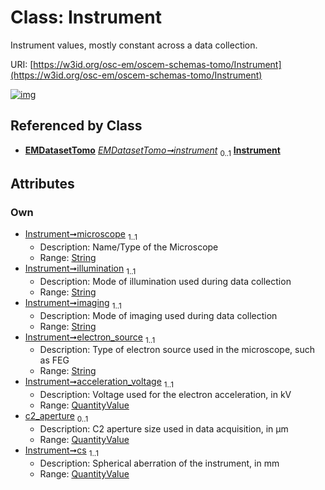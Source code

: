 
# Class: Instrument

Instrument values, mostly constant across a data collection.

URI: [https://w3id.org/osc-em/oscem-schemas-tomo/Instrument](https://w3id.org/osc-em/oscem-schemas-tomo/Instrument)


[![img](https://yuml.me/diagram/nofunky;dir:TB/class/[QuantityValue],[QuantityValue]<cs%201..1-++[Instrument&#124;microscope:string;illumination:string;imaging:string;electron_source:string],[QuantityValue]<c2_aperture%200..1-++[Instrument],[QuantityValue]<acceleration_voltage%201..1-++[Instrument],[EMDatasetTomo]++-%20instrument%200..1>[Instrument],[EMDatasetTomo])](https://yuml.me/diagram/nofunky;dir:TB/class/[QuantityValue],[QuantityValue]<cs%201..1-++[Instrument&#124;microscope:string;illumination:string;imaging:string;electron_source:string],[QuantityValue]<c2_aperture%200..1-++[Instrument],[QuantityValue]<acceleration_voltage%201..1-++[Instrument],[EMDatasetTomo]++-%20instrument%200..1>[Instrument],[EMDatasetTomo])

## Referenced by Class

 *  **[EMDatasetTomo](EMDatasetTomo.md)** *[EMDatasetTomo➞instrument](EMDatasetTomo_instrument.md)*  <sub>0..1</sub>  **[Instrument](Instrument.md)**

## Attributes


### Own

 * [Instrument➞microscope](Instrument_microscope.md)  <sub>1..1</sub>
     * Description: Name/Type of the Microscope
     * Range: [String](types/String.md)
 * [Instrument➞illumination](Instrument_illumination.md)  <sub>1..1</sub>
     * Description: Mode of illumination used during data collection
     * Range: [String](types/String.md)
 * [Instrument➞imaging](Instrument_imaging.md)  <sub>1..1</sub>
     * Description: Mode of imaging used during data collection
     * Range: [String](types/String.md)
 * [Instrument➞electron_source](Instrument_electron_source.md)  <sub>1..1</sub>
     * Description: Type of electron source used in the microscope, such as FEG
     * Range: [String](types/String.md)
 * [Instrument➞acceleration_voltage](Instrument_acceleration_voltage.md)  <sub>1..1</sub>
     * Description: Voltage used for the electron acceleration, in kV
     * Range: [QuantityValue](QuantityValue.md)
 * [c2_aperture](c2_aperture.md)  <sub>0..1</sub>
     * Description: C2 aperture size used in data acquisition, in µm
     * Range: [QuantityValue](QuantityValue.md)
 * [Instrument➞cs](Instrument_cs.md)  <sub>1..1</sub>
     * Description: Spherical aberration of the instrument, in mm
     * Range: [QuantityValue](QuantityValue.md)
